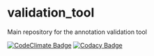 # validation_tool
Main repository for the annotation validation tool 

[![CodeClimate Badge](https://codeclimate.com/github/Annotation-Validation/validation_tool)](https://codeclimate.com/github/Annotation-Validation/validation_tool/badges/gpa.svg)
[![Codacy Badge](https://api.codacy.com/project/badge/Grade/2cebb2dcdcb2448b86b8e82d8c47250b)](https://www.codacy.com/app/alex22212/validation_tool?utm_source=github.com&amp;utm_medium=referral&amp;utm_content=Annotation-Validation/validation_tool&amp;utm_campaign=Badge_Grade)